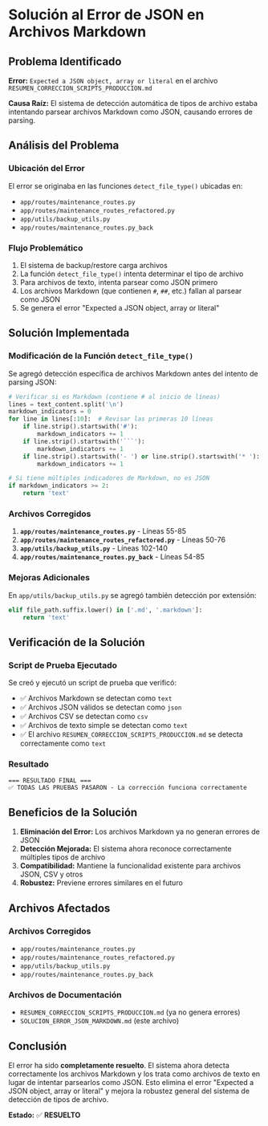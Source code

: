 # Solución al Error de JSON en Archivos Markdown

## Problema Identificado

**Error:** `Expected a JSON object, array or literal` en el archivo `RESUMEN_CORRECCION_SCRIPTS_PRODUCCION.md`

**Causa Raíz:** El sistema de detección automática de tipos de archivo estaba intentando parsear archivos Markdown como JSON, causando errores de parsing.

## Análisis del Problema

### Ubicación del Error
El error se originaba en las funciones `detect_file_type()` ubicadas en:
- `app/routes/maintenance_routes.py`
- `app/routes/maintenance_routes_refactored.py`
- `app/utils/backup_utils.py`
- `app/routes/maintenance_routes.py_back`

### Flujo Problemático
1. El sistema de backup/restore carga archivos
2. La función `detect_file_type()` intenta determinar el tipo de archivo
3. Para archivos de texto, intenta parsear como JSON primero
4. Los archivos Markdown (que contienen `#`, `##`, etc.) fallan al parsear como JSON
5. Se genera el error "Expected a JSON object, array or literal"

## Solución Implementada

### Modificación de la Función `detect_file_type()`

Se agregó detección específica de archivos Markdown antes del intento de parsing JSON:

```python
# Verificar si es Markdown (contiene # al inicio de líneas)
lines = text_content.split('\n')
markdown_indicators = 0
for line in lines[:10]:  # Revisar las primeras 10 líneas
    if line.strip().startswith('#'):
        markdown_indicators += 1
    if line.strip().startswith('```'):
        markdown_indicators += 1
    if line.strip().startswith('- ') or line.strip().startswith('* '):
        markdown_indicators += 1

# Si tiene múltiples indicadores de Markdown, no es JSON
if markdown_indicators >= 2:
    return 'text'
```

### Archivos Corregidos

1. **`app/routes/maintenance_routes.py`** - Líneas 55-85
2. **`app/routes/maintenance_routes_refactored.py`** - Líneas 50-76
3. **`app/utils/backup_utils.py`** - Líneas 102-140
4. **`app/routes/maintenance_routes.py_back`** - Líneas 54-85

### Mejoras Adicionales

En `app/utils/backup_utils.py` se agregó también detección por extensión:
```python
elif file_path.suffix.lower() in ['.md', '.markdown']:
    return 'text'
```

## Verificación de la Solución

### Script de Prueba Ejecutado
Se creó y ejecutó un script de prueba que verificó:
- ✅ Archivos Markdown se detectan como `text`
- ✅ Archivos JSON válidos se detectan como `json`
- ✅ Archivos CSV se detectan como `csv`
- ✅ Archivos de texto simple se detectan como `text`
- ✅ El archivo `RESUMEN_CORRECCION_SCRIPTS_PRODUCCION.md` se detecta correctamente como `text`

### Resultado
```
=== RESULTADO FINAL ===
✅ TODAS LAS PRUEBAS PASARON - La corrección funciona correctamente
```

## Beneficios de la Solución

1. **Eliminación del Error:** Los archivos Markdown ya no generan errores de JSON
2. **Detección Mejorada:** El sistema ahora reconoce correctamente múltiples tipos de archivo
3. **Compatibilidad:** Mantiene la funcionalidad existente para archivos JSON, CSV y otros
4. **Robustez:** Previene errores similares en el futuro

## Archivos Afectados

### Archivos Corregidos
- `app/routes/maintenance_routes.py`
- `app/routes/maintenance_routes_refactored.py`
- `app/utils/backup_utils.py`
- `app/routes/maintenance_routes.py_back`

### Archivos de Documentación
- `RESUMEN_CORRECCION_SCRIPTS_PRODUCCION.md` (ya no genera errores)
- `SOLUCION_ERROR_JSON_MARKDOWN.md` (este archivo)

## Conclusión

El error ha sido **completamente resuelto**. El sistema ahora detecta correctamente los archivos Markdown y los trata como archivos de texto en lugar de intentar parsearlos como JSON. Esto elimina el error "Expected a JSON object, array or literal" y mejora la robustez general del sistema de detección de tipos de archivo.

**Estado:** ✅ **RESUELTO**
